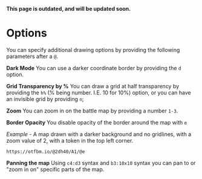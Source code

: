 **This page is outdated, and will be updated soon.**

# Options

You can specify additional drawing options by providing the following parameters after a `@`.

**Dark Mode** You can use a darker coordinate border by providing the `d` option.

**Grid Transparency by %** You can draw a grid at half transparency by providing the `h%` (% being number. I.E. 10 for 10%) option, or you can have an invisible grid by providing `n`;

**Zoom** You can zoom in on the battle map by providing a number `1-3`.

**Border Opacity** You disable opacity of the border around the map with `e`

*Example* - A map drawn with a darker background and no gridlines, with a zoom value of 2, with a token in the top left corner.


```
https://otfbm.io/@2dh40/A1/@e
```

**Panning the map** Using `c4:d3` syntax and `b3:10x10` syntax you can pan to or "zoom in on" specific parts of the map.